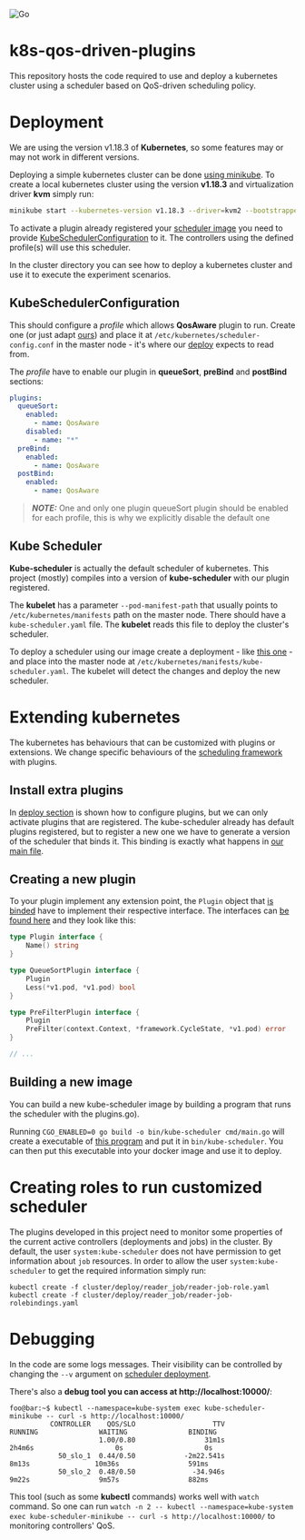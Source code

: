![Go](https://github.com/cloudish-ufcg/k8s-qos-driven-plugins/workflows/Go/badge.svg)

# k8s-qos-driven-plugins
This repository hosts the code required to use and deploy a kubernetes cluster using a scheduler based on QoS-driven scheduling policy.

# Deployment
We are using the version v1.18.3 of **Kubernetes**, so some features may or may not work in different versions.

Deploying a simple kubernetes cluster can be done [using minikube](https://kubernetes.io/docs/setup/learning-environment/minikube/#starting-a-cluster).
To create a local kubernetes cluster using the version **v1.18.3** and virtualization driver **kvm** simply run: 

```bash
minikube start --kubernetes-version v1.18.3 --driver=kvm2 --bootstrapper=kubeadm
```

To activate a plugin already registered your [scheduler image](Kube-Scheduler) you need to provide [KubeSchedulerConfiguration](KubeSchedulerConfiguration) to it.
The controllers using the defined profile(s) will use this scheduler.

In the cluster directory you can see how to deploy a kubernetes cluster and use it to execute the experiment scenarios.

## KubeSchedulerConfiguration
This should configure a *profile* which allows **QosAware** plugin to run.
Create one (or just adapt [ours](scheduler-config.conf)) and place it at `/etc/kubernetes/scheduler-config.conf` in the master node - it's where our [deploy](kube-scheduler.yaml) expects to read from. 

The *profile* have to enable our plugin in **queueSort**, **preBind** and **postBind** sections:  
```yaml
plugins:
  queueSort:
    enabled:
      - name: QosAware
    disabled:
      - name: "*"
  preBind:
    enabled:
      - name: QosAware
  postBind:
    enabled:
      - name: QosAware
```

> **_NOTE:_** One and only one plugin queueSort plugin should be enabled for each profile, this is why we explicitly disable the default one 

## Kube Scheduler
**Kube-scheduler** is actually the default scheduler of kubernetes. This project (mostly) compiles into a version of **kube-scheduler** with our plugin registered.  

The **kubelet** has a parameter `--pod-manifest-path` that usually points to `/etc/kubernetes/manifests` path on the master node.
There should have a `kube-scheduler.yaml` file. The **kubelet** reads this file to deploy the cluster's scheduler.

To deploy a scheduler using our image create a deployment - like [this one](kube-scheduler.yaml) - and place into the master node at `/etc/kubernetes/manifests/kube-scheduler.yaml`.
The kubelet will detect the changes and deploy the new scheduler.

# Extending kubernetes
The kubernetes has behaviours that can be customized with plugins or extensions.
We change specific behaviours of the [scheduling framework](https://kubernetes.io/docs/concepts/scheduling-eviction/scheduling-framework/) with plugins.

## Install extra plugins
In [deploy section](KubeSchedulerConfiguration) is shown how to configure plugins, but we can only activate plugins that are registered.
The kube-scheduler already has default plugins registered, but to register a new one we have to generate a version of the scheduler that binds it.
This binding is exactly what happens in [our main file](cmd/main.go).   

## Creating a new plugin
To your plugin implement any extension point, the `Plugin` object that [is binded](Install-extra-plugins) have to implement their respective interface.
The interfaces can [be found here](https://github.com/kubernetes/kubernetes/blob/master/pkg/scheduler/framework/v1alpha1/interface.go) and they look like this:

```go
type Plugin interface {
    Name() string
}

type QueueSortPlugin interface {
    Plugin
    Less(*v1.pod, *v1.pod) bool
}

type PreFilterPlugin interface {
    Plugin
    PreFilter(context.Context, *framework.CycleState, *v1.pod) error
}

// ...
```

## Building a new image
You can build a new kube-scheduler image by building a program that runs the scheduler with the plugins.go).

Running `CGO_ENABLED=0 go build -o bin/kube-scheduler cmd/main.go` will create a executable of [this program](cmd/main.go) and put it in `bin/kube-scheduler`.
You can then put this executable into your docker image and use it to deploy.  

# Creating roles to run customized scheduler
The plugins developed in this project need to monitor some properties of the current active controllers (deployments and jobs) in the cluster. By default, the user `system:kube-scheduler` does not have permission to get information about `job` resources. In order to allow the user `system:kube-scheduler` to get the required information simply run:

```
kubectl create -f cluster/deploy/reader_job/reader-job-role.yaml 
kubectl create -f cluster/deploy/reader_job/reader-job-rolebindings.yaml
```

# Debugging
In the code are some logs messages.
Their visibility can be controlled by changing the `--v` argument on [scheduler deployment](kube-scheduler.yaml).

There's also a **debug tool you can access at http://localhost:10000/**:
```console
foo@bar:~$ kubectl --namespace=kube-system exec kube-scheduler-minikube -- curl -s http://localhost:10000/
          CONTROLLER    QOS/SLO                   TTV               RUNNING               WAITING               BINDING
                      1.00/0.80                 31m1s                2h4m6s                    0s                    0s
            50_slo_1  0.44/0.50            -2m22.541s                 8m13s                10m36s                 591ms
            50_slo_2  0.48/0.50              -34.946s                 9m22s                 9m57s                 882ms
```

This tool (such as some **kubectl** commands) works well with `watch` command.
So one can run `watch -n 2 -- kubectl --namespace=kube-system exec kube-scheduler-minikube -- curl -s http://localhost:10000/` to monitoring controllers' QoS.
